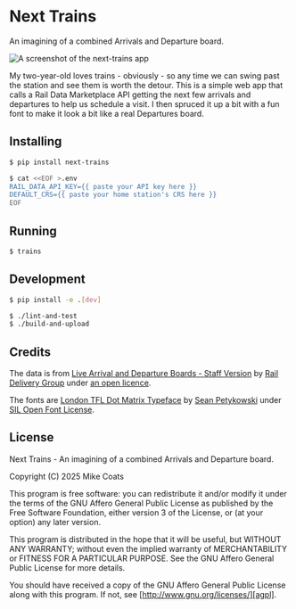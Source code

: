 # Next Trains

An imagining of a combined Arrivals and Departure board.

![A screenshot of the next-trains app][screenshot]

My two-year-old loves trains - obviously - so any time we can swing past the station and see them is worth the detour.
This is a simple web app that calls a Rail Data Marketplace API getting the next few arrivals and departures to help us schedule a visit.
I then spruced it up a bit with a fun font to make it look a bit like a real Departures board.

## Installing

```sh
$ pip install next-trains

$ cat <<EOF >.env
RAIL_DATA_API_KEY={{ paste your API key here }}
DEFAULT_CRS={{ paste your home station's CRS here }}
EOF
```

## Running

```sh
$ trains
```

## Development

```sh
$ pip install -e .[dev]

$ ./lint-and-test
$ ./build-and-upload
```

## Credits

The data is from [Live Arrival and Departure Boards - Staff Version][api] by [Rail Delivery Group][rdg] under [an open licence][open-licence].

The fonts are [London TFL Dot Matrix Typeface][fonts] by [Sean Petykowski][petykowski] under [SIL Open Font License][fonts-license].

## License

Next Trains - An imagining of a combined Arrivals and Departure board.

Copyright (C) 2025 Mike Coats

This program is free software: you can redistribute it and/or modify it under the terms of the GNU Affero General Public License as published by the Free Software Foundation, either version 3 of the License, or (at your option) any later version.

This program is distributed in the hope that it will be useful, but WITHOUT ANY WARRANTY; without even the implied warranty of MERCHANTABILITY or FITNESS FOR A PARTICULAR PURPOSE. See the GNU Affero General Public License for more details.

You should have received a copy of the GNU Affero General Public License along with this program. If not, see [http://www.gnu.org/licenses/][agpl].

[screenshot]: ./example.png
[api]: https://raildata.org.uk/dashboard/dataProduct/P-8ce95b80-43ba-4ef7-b59a-6eb5d2bab061/overview
[rdg]: https://raildata.org.uk/dashboard/partnerDetails/1010/details
[open-licence]: ./vendor/api-licence.pdf
[fonts]: https://github.com/petykowski/London-Underground-Dot-Matrix-Typeface
[petykowski]: https://github.com/petykowski
[fonts-license]: https://github.com/petykowski/London-Underground-Dot-Matrix-Typeface/tree/master#license
[agpl]: http://www.gnu.org/licenses/